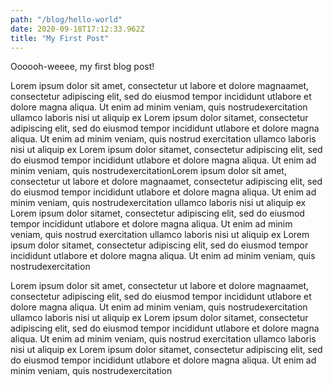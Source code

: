 ```yaml
---
path: "/blog/hello-world"
date: 2020-09-18T17:12:33.962Z
title: "My First Post"
---
```

Oooooh-weeee, my first blog post!

Lorem ipsum dolor sit amet, consectetur ut labore et dolore magnaamet, consectetur adipiscing elit, sed do eiusmod tempor incididunt utlabore et dolore magna aliqua. Ut enim ad minim veniam, quis nostrudexercitation ullamco laboris nisi ut aliquip ex Lorem ipsum dolor sitamet, consectetur adipiscing elit, sed do eiusmod tempor incididunt utlabore et dolore magna aliqua. Ut enim ad minim veniam, quis nostrud exercitation ullamco laboris nisi ut aliquip ex Lorem ipsum dolor sitamet, consectetur adipiscing elit, sed do eiusmod tempor incididunt utlabore et dolore magna aliqua. Ut enim ad minim veniam, quis nostrudexercitationLorem ipsum dolor sit amet, consectetur ut labore et dolore magnaamet, consectetur adipiscing elit, sed do eiusmod tempor incididunt utlabore et dolore magna aliqua. Ut enim ad minim veniam, quis nostrudexercitation ullamco laboris nisi ut aliquip ex Lorem ipsum dolor sitamet, consectetur adipiscing elit, sed do eiusmod tempor incididunt utlabore et dolore magna aliqua. Ut enim ad minim veniam, quis nostrud exercitation ullamco laboris nisi ut aliquip ex Lorem ipsum dolor sitamet, consectetur adipiscing elit, sed do eiusmod tempor incididunt utlabore et dolore magna aliqua. Ut enim ad minim veniam, quis nostrudexercitation
&nbsp;

Lorem ipsum dolor sit amet, consectetur ut labore et dolore magnaamet, consectetur adipiscing elit, sed do eiusmod tempor incididunt utlabore et dolore magna aliqua. Ut enim ad minim veniam, quis nostrudexercitation ullamco laboris nisi ut aliquip ex Lorem ipsum dolor sitamet, consectetur adipiscing elit, sed do eiusmod tempor incididunt utlabore et dolore magna aliqua. Ut enim ad minim veniam, quis nostrud exercitation ullamco laboris nisi ut aliquip ex Lorem ipsum dolor sitamet, consectetur adipiscing elit, sed do eiusmod tempor incididunt utlabore et dolore magna aliqua. Ut enim ad minim veniam, quis nostrudexercitation